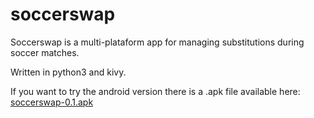 # soccerswap
Soccerswap is a multi-plataform app for managing substitutions during soccer matches.

Written in python3 and kivy.

If you want to try the android version there is a .apk file available here: [soccerswap-0.1.apk](bin/soccerswap-0.1.apk)

